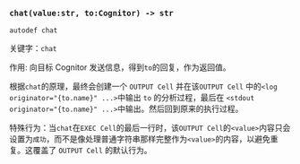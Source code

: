 ### **`chat(value:str, to:Cognitor) -> str`**

`autodef chat`

关键字：`chat`

作用: 向目标 Cognitor 发送信息，得到`to`的回复，作为返回值。

根据`chat`的原理，最终会创建一个 `OUTPUT Cell` 并在该`OUTPUT Cell` 中的`<log originator="{to.name}" ...>`中输出 `to` 的分析过程，最后在 `<stdout originator="{to.name}" ...>`中输出。然后回到原来的执行过程。

特殊行为：当`chat`在`EXEC Cell`的最后一行时，该`OUTPUT Cell`的`<value>`内容只会设置为`成功`，而不是像处理普通字符串那样完整作为`<value>`的内容，以避免重复。这覆盖了 `OUTPUT Cell` 的默认行为。